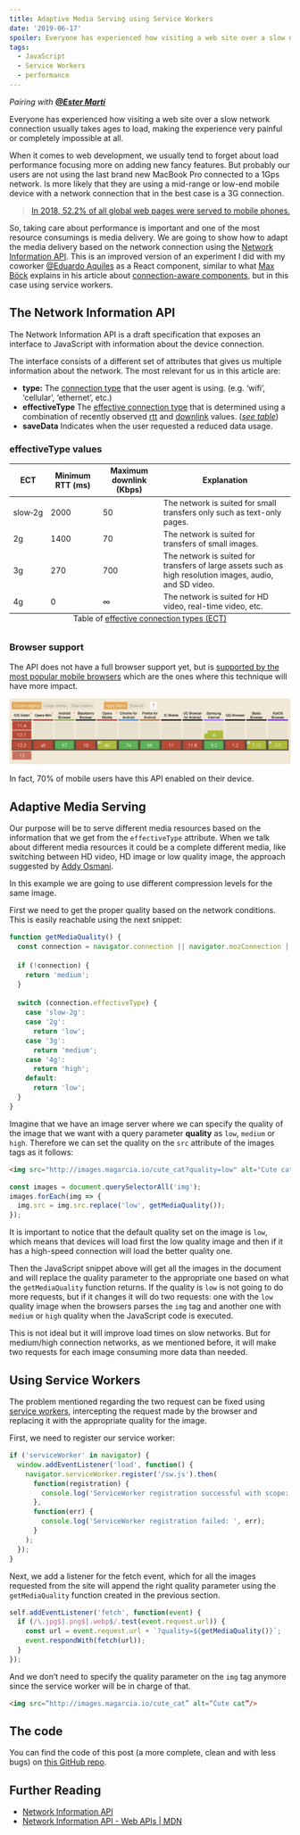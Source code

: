 ```yaml
---
title: Adaptive Media Serving using Service Workers
date: '2019-06-17'
spoiler: Everyone has experienced how visiting a web site over a slow network connection usually takes ages to load. We are going to explore how to load different media content using the Network Information API.
tags:
  - JavaScript
  - Service Workers
  - performance
---
```


_Pairing with **[@Ester Martí](https://github.com/estermv)**_

Everyone has experienced how visiting a web site over a slow network connection
usually takes ages to load, making the experience very painful or completely
impossible at all.

When it comes to web development, we usually tend to forget about load
performance focusing more on adding new fancy features. But probably our users
are not using the last brand new MacBook Pro connected to a 1Gps network. Is
more likely that they are using a mid-range or low-end mobile device with a
network connection that in the best case is a 3G connection.

> [In 2018, 52.2% of all global web pages were served to mobile phones.](https://www.statista.com/statistics/241462/global-mobile-phone-website-traffic-share/)

So, taking care about performance is important and one of the most resource
consumings is media delivery. We are going to show how to adapt the media
delivery based on the network connection using the
[Network Information API](http://wicg.github.io/netinfo/). This is an improved
version of an experiment I did with my coworker [@Eduardo Aquiles](https://twitter.com/eduaquiles)
as a React component, similar to what [Max Böck](https://mxb.dev/) explains in
his article about [connection-aware components](https://mxb.dev/blog/connection-aware-components/),
but in this case using service workers.

## The Network Information API

The Network Information API is a draft specification that exposes an interface
to JavaScript with information about the device connection.

The interface consists of a different set of attributes that gives us multiple
information about the network. The most relevant for us in this article are:

- **type:** The [connection type](http://wicg.github.io/netinfo/#dfn-connection-type)
  that the user agent is using. (e.g. ‘wifi’, ‘cellular’, ‘ethernet’, etc.)
- **effectiveType** The [effective connection type](http://wicg.github.io/netinfo/#dfn-effective-connection-type)
  that is determined using a combination of recently observed [rtt](http://wicg.github.io/netinfo/#dom-networkinformation-rtt) and [downlink](http://wicg.github.io/netinfo/#dom-networkinformation-downlink) values. (_[see table](#effectivetype-values)_)
- **saveData** Indicates when the user requested a reduced data usage.

### effectiveType values

<table>
   <thead>
      <tr>
         <th>ECT</th>
         <th>Minimum RTT (ms)</th>
         <th>Maximum downlink (Kbps)</th>
         <th>Explanation</th>
      </tr>
   </thead>
   <tbody>
      <tr>
         <td data-column="ECT">slow‑2g</td>
         <td data-column="RTT">2000</td>
         <td data-column="Downlink">50</td>
         <td data-column="Explanation">The network is suited for small transfers only such as text-only pages.</td>
      </tr>
      <tr>
         <td data-column="ECT">2g</td>
         <td data-column="RTT">1400</td>
         <td data-column="Downlink">70</td>
         <td data-column="Explanation">The network is suited for transfers of small images.</td>
      </tr>
      <tr>
         <td  data-column="ECT">3g</td>
         <td data-column="RTT">270</td>
         <td data-column="Downlink">700</td>
         <td data-column="Explanation">The network is suited for transfers of large assets such as high resolution images, audio, and SD video.</td>
      </tr>
      <tr>
         <td  data-column="ECT">4g</td>
         <td data-column="RTT">0</td>
         <td data-column="Downlink">∞</td>
         <td data-column="Explanation">The network is suited for HD video, real-time video, etc.</td>
      </tr>
   </tbody>
   <caption align="bottom">Table of <a href="http://wicg.github.io/netinfo/#dfn-effective-connection-type">effective connection types (ECT)</a></caption>
</table>

### Browser support

The API does not have a full browser support yet, but is [supported by the most
popular mobile browsers](https://caniuse.com/#feat=netinfo)
which are the ones where this technique will have more impact.

![Browser support for Network Information API](./caniuse.png)

In fact, 70% of mobile users have this API enabled on their device.

## Adaptive Media Serving

Our purpose will be to serve different media resources based on the information
that we get from the `effectiveType` attribute. When we talk about different
media resources it could be a complete different media, like switching between
HD video, HD image or low quality image, the approach suggested by
[Addy Osmani](https://addyosmani.com/blog/adaptive-serving/).

In this example we are going to use different compression levels for the same
image.

First we need to get the proper quality based on the network conditions. This is
easily reachable using the next snippet:

```javascript
function getMediaQuality() {
  const connection = navigator.connection || navigator.mozConnection || navigator.webkitConnection;

  if (!connection) {
    return 'medium';
  }

  switch (connection.effectiveType) {
    case 'slow-2g':
    case '2g':
      return 'low';
    case '3g':
      return 'medium';
    case '4g':
      return 'high';
    default:
      return 'low';
  }
}
```

Imagine that we have an image server where we can specify the quality of the
image that we want with a query parameter **quality** as `low`, `medium` or
`high`. Therefore we can set the quality on the `src` attribute of the images
tags as it follows:

```html
<img src="http://images.magarcia.io/cute_cat?quality=low" alt="Cute cat" />
```

```javascript
const images = document.querySelectorAll('img');
images.forEach(img => {
  img.src = img.src.replace('low', getMediaQuality());
});
```

It is important to notice that the default quality set on the image is `low`,
which means that devices will load first the low quality image and then if it
has a high-speed connection will load the better quality one.

Then the JavaScript snippet above will get all the images in the document and
will replace the quality parameter to the appropriate one based on what the
`getMediaQuality` function returns. If the quality is `low` is not going to do
more requests, but if it changes it will do two requests: one with the `low`
quality image when the browsers parses the `img` tag and another one with
`medium` or `high` quality when the JavaScript code is executed.

This is not ideal but it will improve load times on slow networks. But for
medium/high connection networks, as we mentioned before, it will make two
requests for each image consuming more data than needed.

## Using Service Workers

The problem mentioned regarding the two request can be fixed using
[service workers](https://developers.google.com/web/fundamentals/primers/service-workers/),
intercepting the request made by the browser and replacing it with the
appropriate quality for the image.

First, we need to register our service worker:

```javascript
if ('serviceWorker' in navigator) {
  window.addEventListener('load', function() {
    navigator.serviceWorker.register('/sw.js').then(
      function(registration) {
        console.log('ServiceWorker registration successful with scope: ', registration.scope);
      },
      function(err) {
        console.log('ServiceWorker registration failed: ', err);
      }
    );
  });
}
```

Next, we add a listener for the fetch event, which for all the images requested
from the site will append the right quality parameter using the `getMediaQuality`
function created in the previous section.

```javascript
self.addEventListener('fetch', function(event) {
  if (/\.jpg$|.png$|.webp$/.test(event.request.url)) {
    const url = event.request.url + `?quality=${getMediaQuality()}`;
    event.respondWith(fetch(url));
  }
});
```

And we don’t need to specify the quality parameter on the `img` tag anymore
since the service worker will be in charge of that.

```html
<img src=“http://images.magarcia.io/cute_cat” alt=“Cute cat”/>
```

## The code

You can find the code of this post (a more complete, clean and with less bugs)
on [this GitHub repo](https://github.com/estermv/adaptative-media-serving).

## Further Reading

- [Network Information API](http://wicg.github.io/netinfo/)
- [Network Information API - Web APIs | MDN](https://developer.mozilla.org/en-US/docs/Web/API/Network_Information_API)
